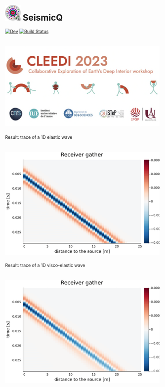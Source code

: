 <h1> <img src="docs/src/assets/logo.png" alt="SeismicQ.jl" width="50"> SeismicQ </h1>

[![Dev](https://img.shields.io/badge/docs-dev-blue.svg)](https://tduretz.github.io/SeismicQ/dev/)
[![Build Status](https://github.com/tduretz/SeismicQ/workflows/CI/badge.svg)](https://github.com/tduretz/SeismicQ/actions)

<h1> <img src="docs/src/assets/visuel_ecocup2.png" alt="SeismicQ.jl" width="500">  </h1>

Result: trace of a 1D elastic wave 
<h1> <img src="docs/src/assets/traceE.png" alt="SeismicQ.jl" width="500">  </h1>

Result: trace of a 1D visco-elastic wave 
<h1> <img src="docs/src/assets/traceVE.png" alt="SeismicQ.jl" width="500">  </h1>

